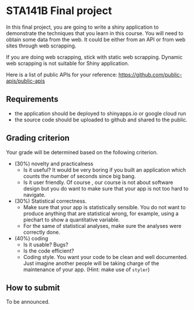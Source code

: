 # STA141B Final project

In this final project, you are going to write a shiny application to demonstrate the techniques that you learn in this course. You will need to obtain some data from the web. It could be either from an API or from web sites through web scrapping.

If you are doing web scrapping, stick with static web scrapping. Dynamic web scrapping is not suitable for Shiny application.

Here is a list of public APIs for your reference: https://github.com/public-apis/public-apis


## Requirements

- the application should be deployed to shinyapps.io or google cloud run
- the source code should be uploaded to github and shared to the public.

## Grading criterion

Your grade will be determined based on the following criterion.

- (30%) novelty and practicalness
    - Is it useful? It would be very boring if you built an application which counts the number of seconds since big bang.
    - Is it user friendly. Of course , our course is not about software design but you do want to make sure that your app is not too hard to navigate.
- (30%) Statistical correctness. 
    - Make sure that your app is statistically sensible.
    You do not want to produce anything that are statistical wrong, for example, using a piechart to show a quantitative variable.
    - For the same of statistical analyses, make sure the analyses were correctly done.
- (40%) coding
    - Is it usable? Bugs?
    - Is the code efficient?
    - Coding style. You want your code to be clean and well documented. Just imagine another people will be taking charge of the maintenance of your app. (Hint: make use of `styler`)


## How to submit

To be announced.
